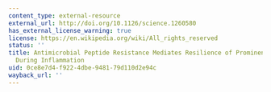 ```yaml
---
content_type: external-resource
external_url: http://doi.org/10.1126/science.1260580
has_external_license_warning: true
license: https://en.wikipedia.org/wiki/All_rights_reserved
status: ''
title: Antimicrobial Peptide Resistance Mediates Resilience of Prominent Gut Commensals
  During Inflammation
uid: 0ce8e7d4-f922-4dbe-9481-79d110d2e94c
wayback_url: ''
---
```

